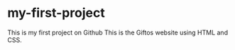 # my-first-project
This is my first project on Github
This is the Giftos website using HTML and CSS.
